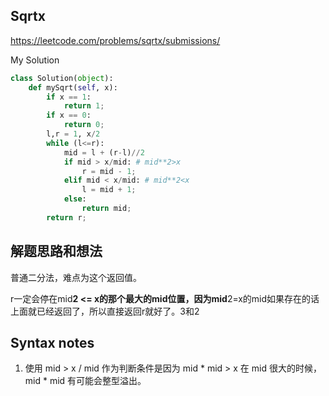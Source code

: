 ## Sqrtx

https://leetcode.com/problems/sqrtx/submissions/

My Solution

```python
class Solution(object):
    def mySqrt(self, x):
        if x == 1:
            return 1;
        if x == 0:
            return 0;
        l,r = 1, x/2
        while (l<=r):
            mid = l + (r-l)//2
            if mid > x/mid: # mid**2>x
                r = mid - 1;
            elif mid < x/mid: # mid**2<x
                l = mid + 1;
            else:
                return mid;
        return r;
```
## 解题思路和想法

普通二分法，难点为这个返回值。

r一定会停在mid**2 <= x的那个最大的mid位置，因为mid**2=x的mid如果存在的话上面就已经返回了，所以直接返回r就好了。3和2

## Syntax notes
1. 使用 mid > x / mid 作为判断条件是因为 mid * mid > x 在 mid 很大的时候，mid * mid 有可能会整型溢出。

